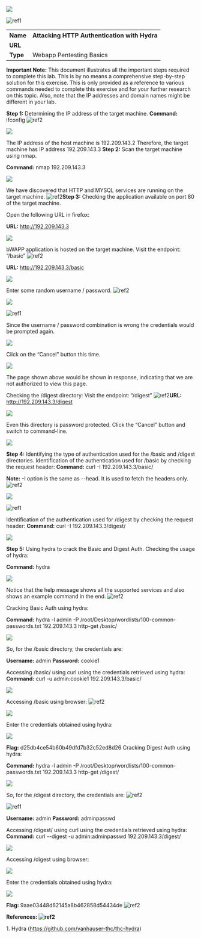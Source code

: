 ﻿![](Aspose.Words.f52cb5e5-fd63-4d4e-a937-3b389850fec0.001.png)

![ref1]
<table><tr><th colspan="1"><b>Name</b> </th><th colspan="1">Attacking HTTP Authentication with Hydra </th></tr>
<tr><td colspan="1" rowspan="2"><b>URL</b> </td><td colspan="1" valign="bottom"><https://attackdefense.com/challengedetails?cid=1894> </td></tr>
<tr><td colspan="1"></td></tr>
<tr><td colspan="1"><b>Type</b> </td><td colspan="1">Webapp Pentesting Basics </td></tr>
</table>

**Important Note:** This document illustrates all the important steps required to complete this lab. This  is  by  no  means  a  comprehensive  step-by-step  solution for this exercise. This is only provided as a reference to various commands needed to complete this exercise and for your further research on this topic. Also, note that the IP addresses and domain names might be different in your lab.  

**Step 1:** Determining the IP address of the target machine. **Command:** ifconfig ![ref2]

![](Aspose.Words.f52cb5e5-fd63-4d4e-a937-3b389850fec0.004.jpeg)

The IP address of the host machine is 192.209.143.2 Therefore, the target machine has IP address 192.209.143.3 **Step 2:** Scan the target machine using nmap. 

**Command:** nmap 192.209.143.3 

![](Aspose.Words.f52cb5e5-fd63-4d4e-a937-3b389850fec0.005.png)

We have discovered that HTTP and MYSQL services are running on the target machine. ![ref2]**Step 3:** Checking the application available on port 80 of the target machine. 

Open the following URL in firefox: 

**URL:** http://192.209.143.3 


![](Aspose.Words.f52cb5e5-fd63-4d4e-a937-3b389850fec0.006.png)

bWAPP application is hosted on the target machine. Visit the endpoint: “/basic” ![ref2]

**URL:** http://192.209.143.3/basic 

![](Aspose.Words.f52cb5e5-fd63-4d4e-a937-3b389850fec0.007.png)

Enter some random username / password. ![ref2]

![](Aspose.Words.f52cb5e5-fd63-4d4e-a937-3b389850fec0.008.jpeg)

![ref1]

Since the username / password combination is wrong the credentials would be prompted again. 

![](Aspose.Words.f52cb5e5-fd63-4d4e-a937-3b389850fec0.009.jpeg)

Click on the “Cancel” button this time. 

![](Aspose.Words.f52cb5e5-fd63-4d4e-a937-3b389850fec0.010.jpeg)

The page shown above would be shown in response, indicating that we are not authorized to view this page. 

Checking the /digest directory: Visit the endpoint: “/digest” ![ref2]**URL:** http://192.209.143.3/digest 


![](Aspose.Words.f52cb5e5-fd63-4d4e-a937-3b389850fec0.011.png)

Even this directory is password protected. Click the “Cancel” button and switch to command-line. 

![](Aspose.Words.f52cb5e5-fd63-4d4e-a937-3b389850fec0.012.jpeg)

**Step 4:** Identifying the type of authentication used for the /basic and /digest directories. Identification of the authentication used for /basic by checking the request header: **Command:** curl -I 192.209.143.3/basic/ 

**Note:** -I option is the same as --head. It is used to fetch the headers only. ![ref2]

![](Aspose.Words.f52cb5e5-fd63-4d4e-a937-3b389850fec0.013.png)

![ref1]

Identification of the authentication used for /digest by checking the request header: **Command:** curl -I 192.209.143.3/digest/ 

![](Aspose.Words.f52cb5e5-fd63-4d4e-a937-3b389850fec0.014.jpeg)

**Step 5:** Using hydra to crack the Basic and Digest Auth. Checking the usage of hydra: 

**Command:** hydra 

![](Aspose.Words.f52cb5e5-fd63-4d4e-a937-3b389850fec0.015.jpeg)

Notice that the help message shows all the supported services and also shows an example command in the end. ![ref2]

Cracking Basic Auth using hydra: 

**Command:** hydra -l admin -P /root/Desktop/wordlists/100-common-passwords.txt 192.209.143.3 http-get /basic/ 

![](Aspose.Words.f52cb5e5-fd63-4d4e-a937-3b389850fec0.016.jpeg)

So, for the /basic directory, the credentials are: 

**Username:** admin **Password:** cookie1 

Accessing /basic/ using curl using the credentials retrieved using hydra: **Command:** curl -u admin:cookie1 192.209.143.3/basic/ 

![](Aspose.Words.f52cb5e5-fd63-4d4e-a937-3b389850fec0.017.jpeg)

Accessing /basic using browser: ![ref2]


![](Aspose.Words.f52cb5e5-fd63-4d4e-a937-3b389850fec0.018.png)

Enter the credentials obtained using hydra: 

![](Aspose.Words.f52cb5e5-fd63-4d4e-a937-3b389850fec0.019.png)

**Flag:** d25db4ce54b60b49dfd7b32c52ed8d26 Cracking Digest Auth using hydra: 

**Command:** hydra -l admin -P /root/Desktop/wordlists/100-common-passwords.txt 192.209.143.3 http-get /digest/ 

![](Aspose.Words.f52cb5e5-fd63-4d4e-a937-3b389850fec0.020.jpeg)

So, for the /digest directory, the credentials are: ![ref2]

![ref1]

**Username:** admin **Password:** adminpasswd 

Accessing /digest/ using curl using the credentials retrieved using hydra: **Command:** curl --digest -u admin:adminpasswd 192.209.143.3/digest/ 

![](Aspose.Words.f52cb5e5-fd63-4d4e-a937-3b389850fec0.021.jpeg)

Accessing /digest using browser: 

![](Aspose.Words.f52cb5e5-fd63-4d4e-a937-3b389850fec0.022.jpeg)

Enter the credentials obtained using hydra: 

![](Aspose.Words.f52cb5e5-fd63-4d4e-a937-3b389850fec0.023.png)

**Flag:** 9aae03448d62145a8b462858d54434de ![ref2]

**References: ![ref2]**

1\. Hydra (<https://github.com/vanhauser-thc/thc-hydra>) 

[ref1]: Aspose.Words.f52cb5e5-fd63-4d4e-a937-3b389850fec0.002.png
[ref2]: Aspose.Words.f52cb5e5-fd63-4d4e-a937-3b389850fec0.003.png
